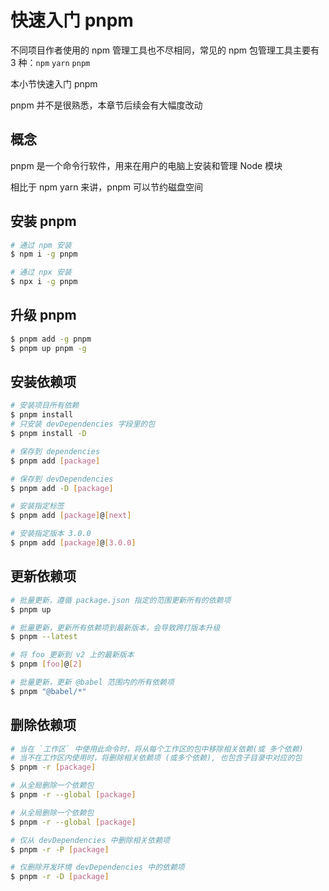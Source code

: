 # 快速入门 pnpm

不同项目作者使用的 npm 管理工具也不尽相同，常见的 npm 包管理工具主要有 3 种：`npm` `yarn` `pnpm`

本小节快速入门 pnpm

pnpm 并不是很熟悉，本章节后续会有大幅度改动

## 概念

pnpm 是一个命令行软件，用来在用户的电脑上安装和管理 Node 模块

相比于 npm yarn 来讲，pnpm 可以节约磁盘空间

## 安装 pnpm

```bash
# 通过 npm 安装
$ npm i -g pnpm

# 通过 npx 安装
$ npx i -g pnpm
```

## 升级 pnpm

```bash
$ pnpm add -g pnpm
$ pnpm up pnpm -g
```

## 安装依赖项

```bash
# 安装项目所有依赖
$ pnpm install
# 只安装 devDependencies 字段里的包
$ pnpm install -D

# 保存到 dependencies
$ pnpm add [package]

# 保存到 devDependencies
$ pnpm add -D [package]

# 安装指定标签
$ pnpm add [package]@[next]

# 安装指定版本 3.0.0
$ pnpm add [package]@[3.0.0]
```

## 更新依赖项

```bash
# 批量更新，遵循 package.json 指定的范围更新所有的依赖项
$ pnpm up

# 批量更新，更新所有依赖项到最新版本，会导致跨打版本升级
$ pnpm --latest

# 将 foo 更新到 v2 上的最新版本
$ pnpm [foo]@[2]

# 批量更新，更新 @babel 范围内的所有依赖项
$ pnpm "@babel/*"
```

## 删除依赖项

```bash
# 当在 `工作区` 中使用此命令时，将从每个工作区的包中移除相关依赖(或 多个依赖)
# 当不在工作区内使用时，将删除相关依赖项 (或多个依赖), 也包含子目录中对应的包
$ pnpm -r [package]

# 从全局删除一个依赖包
$ pnpm -r --global [package]

# 从全局删除一个依赖包
$ pnpm -r --global [package]

# 仅从 devDependencies 中删除相关依赖项
$ pnpm -r -P [package]

# 仅删除开发环境 devDependencies 中的依赖项
$ pnpm -r -D [package]
```
